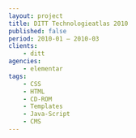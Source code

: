 ```yaml
---
layout: project
title: DITT Technologieatlas 2010
published: false
period: 2010-01 – 2010-03
clients:
    - ditt
agencies:
    - elementar
tags:
    - CSS
    - HTML
    - CD-ROM
    - Templates
    - Java-Script
    - CMS
---
```

